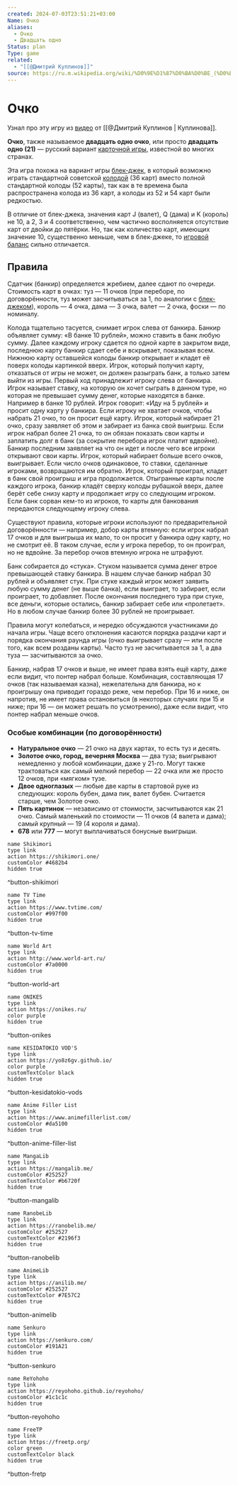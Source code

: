 ```yaml
---
created: 2024-07-03T23:51:21+03:00
Name: Очко
aliases:
  - Очко
  - Двадцать одно
Status: plan
Type: game
related:
  - "[[@Дмитрий Куплинов]]"
source: https://ru.m.wikipedia.org/wiki/%D0%9E%D1%87%D0%BA%D0%BE_(%D0%B8%D0%B3%D1%80%D0%B0)
---
```


# Очко

Узнал про эту игру из [видео](https://youtu.be/Oo4QrJxGpHk?si=CkBGBm0JqSg9GF7f) от [[@Дмитрий Куплинов | Куплинова]].

**Очко**, также называемое **двадцать одно очко**, или просто **двадцать одно (21)** — русский вариант [карточной игры](https://ru.m.wikipedia.org/wiki/%D0%9A%D0%B0%D1%80%D1%82%D0%BE%D1%87%D0%BD%D0%B0%D1%8F_%D0%B8%D0%B3%D1%80%D0%B0 "Карточная игра"), известной во многих странах.

Эта игра похожа на вариант игры [блек-джек](https://ru.m.wikipedia.org/wiki/%D0%91%D0%BB%D0%B5%D0%BA-%D0%B4%D0%B6%D0%B5%D0%BA "Блек-джек"), в который возможно играть стандартной советской [колодой](https://ru.m.wikipedia.org/wiki/%D0%98%D0%B3%D1%80%D0%B0%D0%BB%D1%8C%D0%BD%D1%8B%D0%B5_%D0%BA%D0%B0%D1%80%D1%82%D1%8B "Игральные карты") (36 карт) вместо полной стандартной колоды (52 карты), так как в те времена была распространена колода из 36 карт, а колоды из 52 и 54 карт были редкостью.

В отличие от блек-джека, значения карт J (валет), Q (дама) и K (король) не 10, а 2, 3 и 4 соответственно, чем частично восполняется отсутствие карт от двойки до пятёрки. Но, так как количество карт, имеющих значение 10, существенно меньше, чем в блек-джеке, то [игровой баланс](https://ru.m.wikipedia.org/wiki/%D0%98%D0%B3%D1%80%D0%BE%D0%B2%D0%BE%D0%B9_%D0%B1%D0%B0%D0%BB%D0%B0%D0%BD%D1%81 "Игровой баланс") сильно отличается.

## Правила

Сдатчик (банкир) определяется жребием, далее сдают по очереди. Стоимость карт в очках: туз — 11 очков (при переборе, по договорённости, туз может засчитываться за 1, по аналогии с [блек-джеком](https://ru.m.wikipedia.org/wiki/%D0%91%D0%BB%D0%B5%D0%BA-%D0%B4%D0%B6%D0%B5%D0%BA "Блек-джек")), король — 4 очка, дама — 3 очка, валет — 2 очка, фоски — по номиналу.

Колода тщательно тасуется, снимает игрок слева от банкира. Банкир объявляет сумму: «В банке 10 рублей», можно ставить в банк любую сумму. Далее каждому игроку сдается по одной карте в закрытом виде, последнюю карту банкир сдает себе и вскрывает, показывая всем. Нижнюю карту оставшейся колоды банкир открывает и кладет её поверх колоды картинкой вверх. Игрок, который получил карту, отказаться от игры не может, он должен разыграть банк, а только затем выйти из игры. Первый ход принадлежит игроку слева от банкира. Игрок называет ставку, на которую он хочет сыграть в данном туре, но которая не превышает сумму денег, которые находятся в банке. Например в банке 10 рублей. Игрок говорит: «Иду на 5 рублей» и просит одну карту у банкира. Если игроку не хватает очков, чтобы набрать 21 очко, то он просит ещё карту. Игрок, который набирает 21 очко, сразу заявляет об этом и забирает из банка свой выигрыш. Если игрок набрал более 21 очка, то он обязан показать свои карты и заплатить долг в банк (за сокрытие перебора игрок платит вдвойне). Банкир последним заявляет на что он идет и после чего все игроки открывают свои карты. Игрок, который набирает больше всего очков, выигрывает. Если число очков одинаковое, то ставки, сделанные игроками, возвращаются им обратно. Игрок, который проиграл, кладет в банк свой проигрыш и игра продолжается. Отыгранные карты после каждого игрока, банкир кладёт сверху колоды рубашкой вверх, далее берёт себе снизу карту и продолжает игру со следующим игроком. Если банк сорван кем-то из игроков, то карты для банкования передаются следующему игроку слева.

Существуют правила, которые игроки используют по предварительной договорённости — например, добор карты втемную: если игрок набрал 17 очков и для выигрыша их мало, то он просит у банкира одну карту, но не смотрит её. В таком случае, если у игрока перебор, то он проиграл, но не вдвойне. За перебор очков втемную игрока не штрафуют.

Банк собирается до «стука». Стуком называется сумма денег втрое превышающей ставку банкира. В нашем случае банкир набрал 30 рублей и объявляет стук. При стуке каждый игрок может заявить любую сумму денег (не выше банка), если выиграет, то забирает, если проиграет, то добавляет. После окончания последнего тура при стуке, все деньги, которые остались, банкир забирает себе или «пролетает». Но в любом случае банкир более 30 рублей не проигрывает.

Правила могут колебаться, и нередко обсуждаются участниками до начала игры. Чаще всего отклонения касаются порядка раздачи карт и порядка окончания раунда игры (очко выигрывает сразу — или после того, как всем розданы карты). Часто туз не засчитывается за 1, а два туза — засчитываются за очко.

Банкир, набрав 17 очков и выше, не имеет права взять ещё карту, даже если видит, что понтер набрал больше. Комбинация, составляющая 17 очков (так называемая казна), нежелательна для банкира, но к проигрышу она приводит гораздо реже, чем перебор. При 16 и ниже, он напротив, не имеет права остановиться (в некоторых случаях при 15 и ниже; при 16 — он может решать по усмотрению), даже если видит, что понтер набрал меньше очков.

### Особые комбинации (по договорëнности)

 - **Натуральное очко** — 21 очко на двух картах, то есть туз и десять.
 - **Золотое очко, город, вечерняя Москва** — два туза; выигрывают немедленно у любой комбинации, даже у 21-го. Могут также трактоваться как самый мелкий перебор — 22 очка или же просто 12 очков, при «мягком» тузе.
 - **Двое одноглазых** — любые две карты в стартовой руке из следующих: король бубен, дама пик, валет бубен. Считается старше, чем Золотое очко.
 - **Пять картинок** — независимо от стоимости, засчитываются как 21 очко. Самый маленький по стоимости — 11 очков (4 валета и дама); самый крупный — 19 (4 короля и дама).
 - **678** или **777** — могут выплачиваться бонусные выигрыши.

```button
name Shikimori
type link
action https://shikimori.one/
customColor #4682b4
hidden true
```
^button-shikimori

```button
name TV Time
type link
action https://www.tvtime.com/
customColor #997f00
hidden true
```
^button-tv-time

```button
name World Art
type link
action http://www.world-art.ru/
customColor #7a0000
hidden true
```
^button-world-art

```button
name ONIKES
type link
action https://onikes.ru/
color purple
hidden true
```
^button-onikes

```button
name KESIDATOKIO VOD'S
type link
action https://yo8z6gv.github.io/
color purple
customTextColor black
hidden true
```
^button-kesidatokio-vods

```button
name Anime Filler List
type link
action https://www.animefillerlist.com/
customColor #da5100
hidden true
```
^button-anime-filler-list

```button
name MangaLib
type link
action https://mangalib.me/
customColor #252527
customTextColor #b6720f
hidden true
```
^button-mangalib

```button
name RanobeLib
type link
action https://ranobelib.me/
customColor #252527
customTextColor #2196f3
hidden true
```
^button-ranobelib

```button
name AnimeLib
type link
action https://anilib.me/
customColor #252527
customTextColor #7E57C2
hidden true
```
^button-animelib

```button
name Senkuro
type link
action https://senkuro.com/
customColor #191A21
hidden true
```
^button-senkuro

```button
name ReYohoho
type link
action https://reyohoho.github.io/reyohoho/
customColor #1c1c1c
hidden true
```
^button-reyohoho

```button
name FreeTP
type link
action https://freetp.org/
color green
customTextColor black
hidden true
```
^button-fretp
